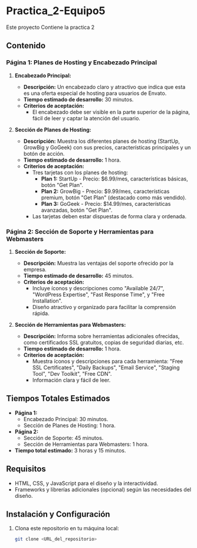 # Practica_2-Equipo5
Este proyecto Contiene la practica 2

## Contenido

### Página 1: Planes de Hosting y Encabezado Principal

1. **Encabezado Principal:**
   - **Descripción:** Un encabezado claro y atractivo que indica que esta es una oferta especial de hosting para usuarios de Envato.
   - **Tiempo estimado de desarrollo:** 30 minutos.
   - **Criterios de aceptación:**
     - El encabezado debe ser visible en la parte superior de la página, fácil de leer y captar la atención del usuario.

2. **Sección de Planes de Hosting:**
   - **Descripción:** Muestra los diferentes planes de hosting (StartUp, GrowBig y GoGeek) con sus precios, características principales y un botón de acción.
   - **Tiempo estimado de desarrollo:** 1 hora.
   - **Criterios de aceptación:**
     - Tres tarjetas con los planes de hosting:
       - **Plan 1:** StartUp - Precio: $6.99/mes, características básicas, botón "Get Plan".
       - **Plan 2:** GrowBig - Precio: $9.99/mes, características premium, botón "Get Plan" (destacado como más vendido).
       - **Plan 3:** GoGeek - Precio: $14.99/mes, características avanzadas, botón "Get Plan".
     - Las tarjetas deben estar dispuestas de forma clara y ordenada.

### Página 2: Sección de Soporte y Herramientas para Webmasters

1. **Sección de Soporte:**
   - **Descripción:** Muestra las ventajas del soporte ofrecido por la empresa.
   - **Tiempo estimado de desarrollo:** 45 minutos.
   - **Criterios de aceptación:**
     - Incluye íconos y descripciones como "Available 24/7", "WordPress Expertise", "Fast Response Time", y "Free Installation".
     - Diseño atractivo y organizado para facilitar la comprensión rápida.

2. **Sección de Herramientas para Webmasters:**
   - **Descripción:** Informa sobre herramientas adicionales ofrecidas, como certificados SSL gratuitos, copias de seguridad diarias, etc.
   - **Tiempo estimado de desarrollo:** 1 hora.
   - **Criterios de aceptación:**
     - Muestra íconos y descripciones para cada herramienta: "Free SSL Certificates", "Daily Backups", "Email Service", "Staging Tool", "Dev Toolkit", "Free CDN".
     - Información clara y fácil de leer.

## Tiempos Totales Estimados

- **Página 1:**
  - Encabezado Principal: 30 minutos.
  - Sección de Planes de Hosting: 1 hora.
- **Página 2:**
  - Sección de Soporte: 45 minutos.
  - Sección de Herramientas para Webmasters: 1 hora.
- **Tiempo total estimado:** 3 horas y 15 minutos.

## Requisitos

- HTML, CSS, y JavaScript para el diseño y la interactividad.
- Frameworks y librerías adicionales (opcional) según las necesidades del diseño.

## Instalación y Configuración

1. Clona este repositorio en tu máquina local:
   ```bash
   git clone <URL_del_repositorio>